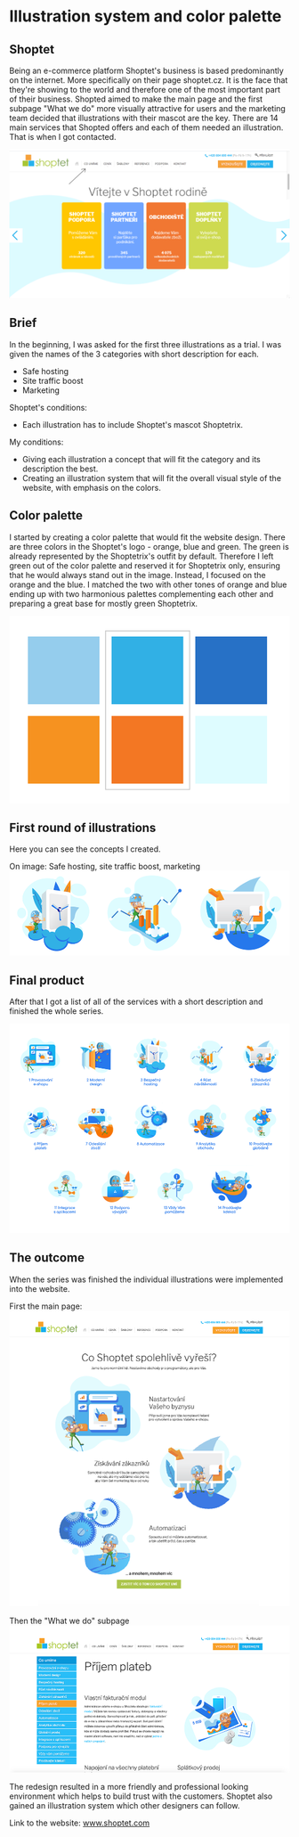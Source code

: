 # Illustration system and color palette

## Shoptet 

Being an e-commerce platform Shoptet's business is based predominantly on the internet. More specifically on their page shoptet.cz. It is the face that they're showing to the world and therefore one of the most important part of their business. Shopted aimed to make the main page and the first subpage "What we do" more visually attractive for users and the marketing team decided that illustrations with their mascot are the key. There are 14 main services that Shopted offers and each of them needed an illustration. That is when I got contacted.

![screenshot of a shoptet's website.](img/po.png)


## Brief

In the beginning, I was asked for the first three illustrations as a trial. I was given the names of the 3 categories with short description for each. 

  - Safe hosting
  - Site traffic boost
  - Marketing

Shoptet's conditions: 
  - Each illustration has to include Shoptet's mascot Shoptetrix. 

My conditions: 
  - Giving each illustration a concept that will fit the category and its description the best. 
  - Creating an illustration system that will fit the overall visual style of the website, with emphasis on the colors.  


## Color palette

I started by creating a color palette that would fit the website design. There are three colors in the Shoptet's logo - orange, blue and green. The green is already represented by the Shoptetrix's outfit by default. Therefore I left green out of the color palette and reserved it for Shoptetrix only, ensuring that he would always stand out in the image. Instead, I focused on the orange and the blue. I matched the two with other tones of orange and blue ending up with two harmonious palettes complementing each other and preparing a great base for mostly green Shoptetrix.

![color palette with oranges and blues.](img/paleta.png)

## First round of illustrations

Here you can see the concepts I created.

On image: Safe hosting, site traffic boost, marketing
![Shoptetrix handeling bussines.](img/firstround.png)

## Final product

After that I got a list of all of the services with a short description and finished the whole series.

![series of illustrations with Shoptetrix.](img/all.png)

## The outcome

When the series was finished the individual illustrations were implemented into the website.

First the main page:
![shoptet's main page screenshot.](img/mainpage.png)

Then the "What we do" subpage
![shoptet's main page screenshot.](img/subpage.png)

The redesign resulted in a more friendly and professional looking environment which helps to build trust with the customers. Shoptet also gained an illustration system which other designers can follow.

Link to the website:
www.shoptet.com







